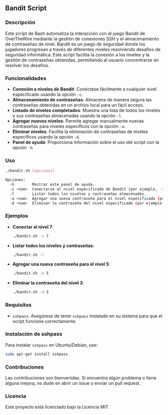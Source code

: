 ## Bandit Script

### Descripción

Este script de Bash automatiza la interacción con el juego Bandit de OverTheWire mediante la gestión de conexiones SSH y el almacenamiento de contraseñas de nivel. Bandit es un juego de seguridad donde los jugadores progresan a través de diferentes niveles resolviendo desafíos de seguridad informática. Este script facilita la conexión a los niveles y la gestión de contraseñas obtenidas, permitiendo al usuario concentrarse en resolver los desafíos.

### Funcionalidades

- **Conexión a niveles de Bandit**: Conéctese fácilmente a cualquier nivel especificado usando la opción `-c`.
- **Almacenamiento de contraseñas**: Almacena de manera segura las contraseñas obtenidas en un archivo local para un fácil acceso.
- **Listado de niveles completados**: Muestra una lista de todos los niveles y sus contraseñas almacenadas usando la opción `-l`.
- **Agregar nuevos niveles**: Permite agregar manualmente nuevas contraseñas para niveles específicos con la opción `-a`.
- **Eliminar niveles**: Facilita la eliminación de contraseñas de niveles específicos usando la opción `-d`.
- **Panel de ayuda**: Proporciona información sobre el uso del script con la opción `-h`.

### Uso

```bash
./bandit.sh [opciones]

Opciones:
  -h        Mostrar este panel de ayuda.
  -c <num>  Conectarse al nivel especificado de Bandit (por ejemplo, -c 7).
  -l        Listar todos los niveles y contraseñas almacenadas.
  -a <num>  Agregar una nueva contraseña para el nivel especificado (por ejemplo, -a 5).
  -d <num>  Eliminar la contraseña del nivel especificado (por ejemplo, -d 3).
```

### Ejemplos

- **Conectar al nivel 7**:
  ```bash
  ./bandit.sh -c 7
  ```

- **Listar todos los niveles y contraseñas**:
  ```bash
  ./bandit.sh -l
  ```

- **Agregar una nueva contraseña para el nivel 5**:
  ```bash
  ./bandit.sh -a 5
  ```

- **Eliminar la contraseña del nivel 3**:
  ```bash
  ./bandit.sh -d 3
  ```

### Requisitos

- `sshpass`: Asegúrese de tener `sshpass` instalado en su sistema para que el script funcione correctamente.

### Instalación de sshpass

Para instalar `sshpass` en Ubuntu/Debian, use:

```bash
sudo apt-get install sshpass
```

### Contribuciones

Las contribuciones son bienvenidas. Si encuentra algún problema o tiene alguna mejora, no dude en abrir un issue o enviar un pull request.

### Licencia

Este proyecto está licenciado bajo la Licencia MIT.
